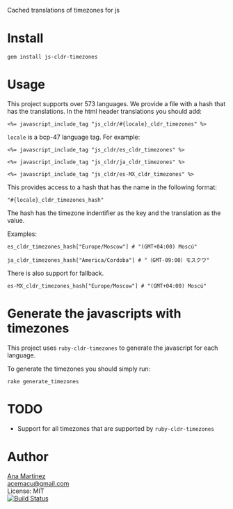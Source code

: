 Cached translations of timezones for js

Install
=======

    gem install js-cldr-timezones

Usage
=====

This project supports over 573 languages.
We provide a file with a hash that has the translations. 
In the html header translations you should add:
    
    <%= javascript_include_tag "js_cldr/#{locale}_cldr_timezones" %>

```locale``` is a bcp-47 language tag. For example:

    <%= javascript_include_tag "js_cldr/es_cldr_timezones" %>

    <%= javascript_include_tag "js_cldr/ja_cldr_timezones" %>

    <%= javascript_include_tag "js_cldr/es-MX_cldr_timezones" %>

This provides access to a hash that has the name in the following format:

    "#{locale}_cldr_timezones_hash"

The hash has the timezone indentifier as the key and the translation as the value.

Examples: 
    
    es_cldr_timezones_hash["Europe/Moscow"] # "(GMT+04:00) Moscú"

    ja_cldr_timezones_hash["America/Cordoba"] # "（GMT-09:00）モスクワ"

There is also support for fallback.

    es-MX_cldr_timezones_hash["Europe/Moscow"] # "(GMT+04:00) Moscú"

Generate the javascripts with timezones
=====

This project uses ```ruby-cldr-timezones``` to generate the javascript for each language.

To generate the timezones you should simply run:

    rake generate_timezones

TODO
=====

- Support for all timezones that are supported by ```ruby-cldr-timezones```

Author
======
[Ana Martinez](https://github.com/anamartinez)<br/>
acemacu@gmail.com<br/>
License: MIT<br/>
[![Build Status](https://travis-ci.org/anamartinez/js_cldr_timezones.png)](https://travis-ci.org/anamartinez/js_cldr_timezones)
